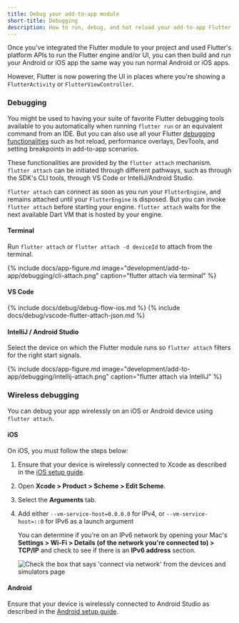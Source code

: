 ```yaml
---
title: Debug your add-to-app module
short-title: Debugging
description: How to run, debug, and hot reload your add-to-app Flutter module.
---
```


Once you've integrated the Flutter module to your project and used Flutter's
platform APIs to run the Flutter engine and/or UI,
you can then build and run your Android or iOS app the same way
you run normal Android or iOS apps.

However, Flutter is now powering the UI in places where you're showing a
`FlutterActivity` or `FlutterViewController`.

### Debugging

You might be used to having your suite of favorite Flutter debugging tools
available to you automatically when running `flutter run` or an equivalent
command from an IDE. But you can also use all your Flutter
[debugging functionalities][] such as hot reload, performance
overlays, DevTools, and setting breakpoints in add-to-app scenarios.

These functionalities are provided by the `flutter attach` mechanism.
`flutter attach` can be initiated through different pathways,
such as through the SDK's CLI tools,
through VS Code or IntelliJ/Android Studio.

`flutter attach` can connect as soon as you run your `FlutterEngine`, and
remains attached until your `FlutterEngine` is disposed. But you can invoke
`flutter attach` before starting your engine. `flutter attach` waits for
the next available Dart VM that is hosted by your engine.

#### Terminal

Run `flutter attach` or `flutter attach -d deviceId` to attach from the terminal.

{% include docs/app-figure.md image="development/add-to-app/debugging/cli-attach.png" caption="flutter attach via terminal" %}

#### VS Code

{% include docs/debug/debug-flow-ios.md %}
{% include docs/debug/vscode-flutter-attach-json.md %}

#### IntelliJ / Android Studio

Select the device on which the Flutter module runs so `flutter attach` filters for the right start signals.

{% include docs/app-figure.md image="development/add-to-app/debugging/intellij-attach.png" caption="flutter attach via IntelliJ" %}

[debugging functionalities]: /testing/debugging

### Wireless debugging

You can debug your app wirelessly on an iOS or Android device
using `flutter attach`.

#### iOS

On iOS, you must follow the steps below:

1.  Ensure that your device is wirelessly connected to Xcode
    as described in the [iOS setup guide][].

1.  Open **Xcode > Product > Scheme > Edit Scheme**.

1.  Select the **Arguments** tab.

1.  Add either `--vm-service-host=0.0.0.0` for IPv4,
    or `--vm-service-host=::0` for IPv6 as a launch argument

    You can determine if you're on an IPv6 network by opening your Mac's
    **Settings > Wi-Fi > Details (of the network you're connected to) > TCP/IP**
    and check to see if there is an **IPv6 address** section.

    ![Check the box that says 'connect via network' from the devices and simulators page](/assets/images/docs/development/add-to-app/debugging/wireless-port.png)

#### Android

Ensure that your device is wirelessly connected to Android Studio 
as described in the [Android setup guide][].

[iOS setup guide]: /get-started/install/macos/mobile-ios
[Android setup guide]: /get-started/install/macos/mobile-android?tab=physical#configure-your-target-android-device
